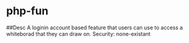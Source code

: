 # php-fun

##Desc
A loginin account based feature that users can use to access a whiteborad that they can draw on.
Security: none-existant
